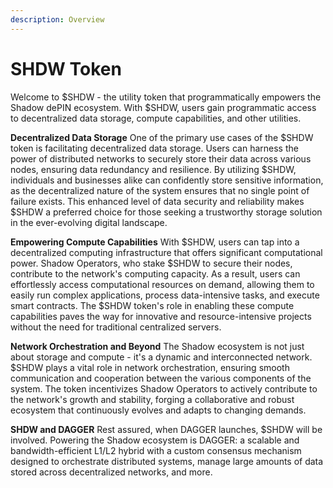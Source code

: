```yaml
---
description: Overview
---
```


# SHDW Token

Welcome to $SHDW - the utility token that programmatically empowers the Shadow dePIN ecosystem. With $SHDW, users gain programmatic access to decentralized data storage, compute capabilities, and other utilities.&#x20;

**Decentralized Data Storage**                                                                                                                 One of the primary use cases of the $SHDW token is facilitating decentralized data storage. Users can harness the power of distributed networks to securely store their data across various nodes, ensuring data redundancy and resilience. By utilizing $SHDW, individuals and businesses alike can confidently store sensitive information, as the decentralized nature of the system ensures that no single point of failure exists. This enhanced level of data security and reliability makes $SHDW a preferred choice for those seeking a trustworthy storage solution in the ever-evolving digital landscape.&#x20;

**Empowering Compute Capabilities**                                                                                                                        With $SHDW, users can tap into a decentralized computing infrastructure that offers significant computational power. Shadow Operators, who stake $SHDW to secure their nodes, contribute to the network's computing capacity. As a result, users can effortlessly access computational resources on demand, allowing them to easily run complex applications, process data-intensive tasks, and execute smart contracts. The $SHDW token's role in enabling these compute capabilities paves the way for innovative and resource-intensive projects without the need for traditional centralized servers.&#x20;

**Network Orchestration and Beyond**                                                                                                    The Shadow ecosystem is not just about storage and compute - it's a dynamic and interconnected network. $SHDW plays a vital role in network orchestration, ensuring smooth communication and cooperation between the various components of the system. The token incentivizes Shadow Operators to actively contribute to the network's growth and stability, forging a collaborative and robust ecosystem that continuously evolves and adapts to changing demands.&#x20;

**SHDW and DAGGER**                                                                                                                             Rest assured, when DAGGER launches, $SHDW will be involved. Powering the Shadow ecosystem is DAGGER: a scalable and bandwidth-efficient L1/L2 hybrid with a custom consensus mechanism designed to orchestrate distributed systems, manage large amounts of data stored across decentralized networks, and more.
